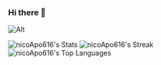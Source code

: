 ### Hi there 👋

<!--
**nicoApo616/nicoApo616** is a ✨ _special_ ✨ repository because its `README.md` (this file) appears on your GitHub profile.

Here are some ideas to get you started:

- 🔭 I’m currently working on ...
- 🌱 I’m currently learning ...
- 👯 I’m looking to collaborate on ...
- 🤔 I’m looking for help with ...
- 💬 Ask me about ...
- 📫 How to reach me: ...
- 😄 Pronouns: ...
- ⚡ Fun fact: ...
--> 	
![Alt](https://www.google.com/url?sa=i&url=https%3A%2F%2Fwall.alphacoders.com%2Fby_sub_category.php%3Fid%3D233584%26name%3DRick%2By%2BMorty%2BFondos%2Bde%2Bpantalla%26lang%3DSpanish&psig=AOvVaw0Xnrdjzc5MRTDzNkp97Q-u&ust=1697666727895000&source=images&cd=vfe&opi=89978449&ved=0CA8QjRxqFwoTCOD6kcSL_oEDFQAAAAAdAAAAABAc)

![nicoApo616's Stats](https://github-readme-stats.vercel.app/api?username=nicoApo616&theme=vue-dark&show_icons=true&hide_border=true&count_private=true)
![nicoApo616's Streak](https://github-readme-streak-stats.herokuapp.com/?user=nicoApo616&theme=vue-dark&hide_border=true)
![nicoApo616's Top Languages](https://github-readme-stats.vercel.app/api/top-langs/?username=nicoApo616&theme=vue-dark&show_icons=true&hide_border=true&layout=compact)
